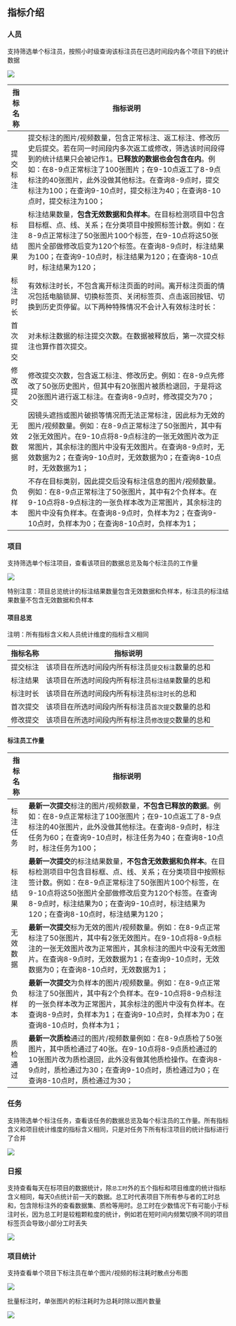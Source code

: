 ## 指标介绍

### 人员

支持筛选单个标注员，按照小时级查询该标注员在已选时间段内各个项目下的统计数据

![](images/绩效管理/image-4.png)

| **指标名称** | **指标说明**                                                                                                                                                                                     |
| -------- | -------------------------------------------------------------------------------------------------------------------------------------------------------------------------------------------- |
| 提交标注     | 提交标注的图片/视频数量，包含正常标注、返工标注、修改历史后提交。若在同一时间段内多次返工或修改，筛选该时间段得到的统计结果只会被记作1。**已释放的数据也会包含在内**。例如：在8-9点正常标注了100张图片；在9-10点返工了8-9点标注的40张图片，此外没做其他标注。在查询8-9点时，提交标注为100；在查询9-10点时，提交标注为40；在查询8-10点时，提交标注为100； |
| 标注结果     | 标注结果数量，**包含无效数据和负样本**。在目标检测项目中包含目标框、点、线、关系；在分类项目中按照标签计数。例如：在8-9点正常标注了50张图片100个标签，在9-10点将这50张图片全部做修改后变为120个标签。在查询8-9点时，标注结果为100；在查询9-10点时，标注结果为120；在查询8-10点时，标注结果为120；                            |
| 标注时长     | 有效标注时长，不包含离开标注页面的时间。离开标注页面的情况包括电脑锁屏、切换标签页、关闭标签页、点击返回按钮、切换到历史页停留。以下两种特殊情况不会计入有效标注时长：                                                                                                          |
| 首次提交     | 对未标注数据的标注提交次数。在数据被释放后，第一次提交标注也算作首次提交。                                                                                                                                                        |
| 修改提交     | 修改提交次数，包含返工标注、修改历史。例如：在8-9点先修改了50张历史图片，但其中有20张图片被质检退回，于是将这20张图片进行返工标注。在查询8-9点时，修改提交为70；                                                                                                      |
| 无效数据     | 因镜头遮挡或图片破损等情况而无法正常标注，因此标为无效的图片/视频数量。例如：在8-9点正常标注了50张图片，其中有2张无效图片。在9-10点将8-9点标注的一张无效图片改为正常图片，其余标注的图片中没有无效图片。在查询8-9点时，无效数据为2；在查询9-10点时，无效数据为0；在查询8-10点时，无效数据为1；                                |
| 负样本      | 不存在目标类别，因此提交后没有标注信息的图片/视频数量。例如：在8-9点正常标注了50张图片，其中有2个负样本。在9-10点将8-9点标注的一张负样本改为正常图片，其余标注的图片中没有负样本。在查询8-9点时，负样本为2；在查询9-10点时，负样本为0；在查询8-10点时，负样本为1；                                              |



### 项目

支持筛选单个标注项目，查看该项目的数据总览及每个标注员的工作量

![](images/绩效管理/image-5.png)

特别注意：项目总览统计的标注结果数量包含无效数据和负样本，标注员的标注结果数量不包含无效数据和负样本



#### 项目总览

注明：所有指标含义和人员统计维度的指标含义相同

| **指标名称** | **指标说明**                                                                                                              |
| -------- | --------------------------------------------------------------------------------------------------------------------- |
| 提交标注     | 该项目在所选时间段内所有标注员`提交标注`数量的总和 |
| 标注结果     | 该项目在所选时间段内所有标注员`标注结果`数量的总和 |
| 标注时长     | 该项目在所选时间段内所有标注员`标注时长`的总和   |
| 首次提交     | 该项目在所选时间段内所有标注员`首次提交`数量的总和 |
| 修改提交     | 该项目在所选时间段内所有标注员`修改提交`数量的总和 |



#### 标注员工作量

| **指标名称** | **指标说明**                                                                                                                                                                |
| -------- | ----------------------------------------------------------------------------------------------------------------------------------------------------------------------- |
| 标注任务     | **最新一次提交**标注的图片/视频数量，**不包含已释放的数据**。例如：在8-9点正常标注了100张图片；在9-10点返工了8-9点标注的40张图片，此外没做其他标注。在查询8-9点时，标注任务为60；在查询9-10点时，标注任务为40；在查询8-10点时，标注任务为100；                                    |
| 标注结果     | **最新一次提交**的标注结果数量，**不包含无效数据和负样本**。在目标检测项目中包含目标框、点、线、关系；在分类项目中按照标签计数。例如：在8-9点正常标注了50张图片100个标签，在9-10点将这50张图片全部做修改后变为120个标签。在查询8-9点时，标注结果为0；在查询9-10点时，标注结果为120；在查询8-10点时，标注结果为120； |
| 无效数据     | **最新一次提交**标为无效的图片/视频数量。例如：在8-9点正常标注了50张图片，其中有2张无效图片。在9-10点将8-9点标注的一张无效图片改为正常图片，其余标注的图片中没有无效图片。在查询8-9点时，无效数据为1；在查询9-10点时，无效数据为0；在查询8-10点时，无效数据为1；                            |
| 负样本      | **最新一次提交**为负样本的图片/视频数量。例如：在8-9点正常标注了50张图片，其中有2个负样本。在9-10点将8-9点标注的一张负样本改为正常图片，其余标注的图片中没有负样本。在查询8-9点时，负样本为1；在查询9-10点时，负样本为0；在查询8-10点时，负样本为1；                                  |
| 质检通过     | **最新一次质检**通过的图片/视频数量例如：在8-9点质检了50张图片，其中质检通过了40张。在9-10点将8-9点质检通过的10张图片改为质检退回，此外没有做其他质检操作。在查询8-9点时，质检通过为30；在查询9-10点时，质检通过为0；在查询8-10点时，质检通过为30；                                |



### 任务

支持筛选单个标注任务，查看该任务的数据总览及每个标注员的工作量。所有指标含义和项目统计维度的指标含义相同，只是对任务下所有标注项目的统计指标进行了合并

![](images/绩效管理/image.png)



### 日报

支持查看每天在标项目的数据统计，除`总工时`外的五个指标和项目维度的统计指标含义相同，每天0点统计前一天的数据。总工时代表项目下所有参与者的工时总和，包含除标注外的查看数据集、质检等用时。总工时在少数情况下有可能小于标注时长，因为总工时是较粗颗粒度的统计，例如若在短时间内频繁切换不同的项目标签页会导致小部分工时丢失

![](images/绩效管理/image-1.png)



### 项目统计

支持查看单个项目下标注员在单个图片/视频的标注耗时散点分布图

![](images/绩效管理/image-2.png)

批量标注时，单张图片的标注耗时为总耗时除以图片数量



![](images/绩效管理/image-3.png)

